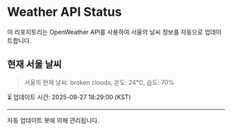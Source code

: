 
# Weather API Status

이 리포지토리는 OpenWeather API를 사용하여 서울의 날씨 정보를 자동으로 업데이트합니다.

## 현재 서울 날씨
> 서울의 현재 날씨: broken clouds, 온도: 24°C, 습도: 70%

⏳ 업데이트 시간: 2025-09-27 18:29:00 (KST)

---
자동 업데이트 봇에 의해 관리됩니다.
